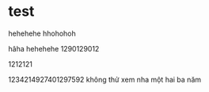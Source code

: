 # test



hehehehe
hhohohoh



hâha
hehehehe
1290129012

1212121

1234214927401297592
không
thử xem nha
một hai ba năm
